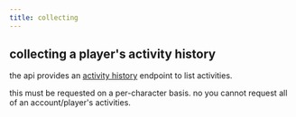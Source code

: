 ```yaml
---
title: collecting
---
```


## collecting a player's activity history

the api provides an [activity history](https://bungie-net.github.io/#Destiny2.GetActivityHistory) endpoint to list activities.

this must be requested on a per-character basis. no you cannot request all of an account/player's activities.

